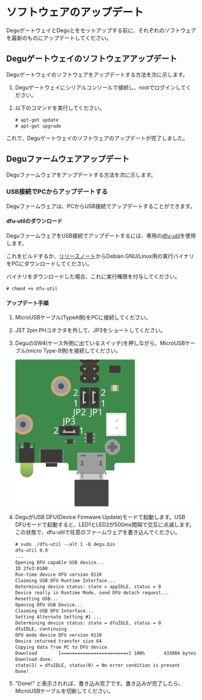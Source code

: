 #  ソフトウェアのアップデート

DeguゲートウェイとDeguとをセットアップする前に、それぞれのソフトウェアを最新のものにアップデートしてください。

## Deguゲートウェイのソフトウェアアップデート

Deguゲートウェイのソフトウェアをアップデートする方法を次に示します。

1. Deguゲートウェイにシリアルコンソールで接続し、rootでログインしてください。

1. 以下のコマンドを実行してください。

    ```
    # apt-get update
    # apt-get upgrade
    ```

これで、Deguゲートウェイのソフトウェアのアップデートが完了しました。

## Deguファームウェアアップデート

Deguファームウェアをアップデートする方法を次に示します。

### USB接続でPCからアップデートする

Deguファームウェアは、PCからUSB接続でアップデートすることができます。

#### dfu-utilのダウンロード

DeguファームウェアをUSB接続でアップデートするには、専用の[dfu-util](https://github.com/open-degu/dfu-util)を使用します。

これをビルドするか、[リリースノート](https://github.com/open-degu/dfu-util/releases)からDebian GNU/Linux用の実行バイナリをPCにダウンロードしてください。

バイナリをダウンロードした場合、これに実行権限を付与してください。

```
# chmod +x dfu-util
```

#### アップデート手順

1. MicroUSBケーブル(TypeA側)をPCに接続してください。

1. JST 2pin PHコネクタを外して、JP3をショートしてください。

1. DeguのSW4(ケース外側に出ているスイッチ)を押しながら、MicroUSBケーブル(micro Type-B側)を接続してください。

    ![JP-USB](images/JP-USB.svg)

1. DeguがUSB DFU(Device Firmware Update)モードで起動します。USB DFUモードで起動すると、LED1とLED2が500ms間隔で交互に点滅します。この状態で、dfu-utilで任意のファームウェアを書き込んでください。

    ```
    # sudo ./dfu-util --alt 1 -D degu.bin
    dfu-util 0.9  
    ...
    Opening DFU capable USB device...
    ID 2fe3:0100
    Run-time device DFU version 0110
    Claiming USB DFU Runtime Interface...
    Determining device status: state = appIDLE, status = 0
    Device really in Runtime Mode, send DFU detach request...
    Resetting USB...
    Opening DFU USB Device...
    Claiming USB DFU Interface...
    Setting Alternate Setting #1 ...
    Determining device status: state = dfuIDLE, status = 0
    dfuIDLE, continuing
    DFU mode device DFU version 0110
    Device returned transfer size 64
    Copying data from PC to DFU device
    Download        [=========================] 100%       433004 bytes
    Download done.
    state(2) = dfuIDLE, status(0) = No error condition is present
    Done!
    ```

1. "Done!" と表示されれば、書き込み完了です。書き込みが完了したら、MicroUSBケーブルを切断してください。
